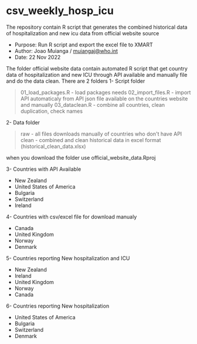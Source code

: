# csv_weekly_hosp_icu
The repository contain R script that generates the combined historical data of hospitalization and new icu data from official website source

- Purpose: Run R script and export the excel file to XMART 
- Author: Joao Muianga /  muiangaj@who.int
- Date: 22 Nov 2022

The folder official website data contain automated R script that get country data of hospitalization and new ICU through API available and manually file and do the data clean.
There are 2 folders
1- Script folder 
> 01_load_packages.R - load packages needs
> 02_import_files.R  - import API automaticaly from API json file available on the countries website and manually
> 03_dataclean.R     - combine all countries, clean duplication, check names


2- Data folder 
> raw   - all files downloads manually of countries who don't have API
> clean - combined and clean historical data in excel format (historical_clean_data.xlsx)

when you download the folder use official_website_data.Rproj

3- Countries with API Available
- New Zealand
- United States of America
- Bulgaria
- Switzerland
- Ireland

4- Countries with csv/excel file for download manualy
- Canada
- United Kingdom
- Norway
- Denmark

5- Countries reporting New hospitalization and ICU
- New Zealand
- Ireland
- United Kingdom
- Norway
- Canada

6- Countries reporting New hospitalization
- United States of America
- Bulgaria
- Switzerland
- Denmark


